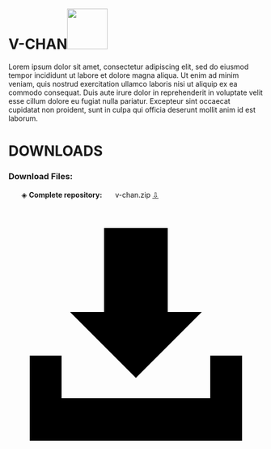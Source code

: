 
# V-CHAN<img src="https://github.com/sdmatayoshi/V-chan/assets/106670145/4ffc0592-1370-4077-bb2b-4bced78ea58f" style="width:5rem;">
<p>Lorem ipsum dolor sit amet, consectetur adipiscing elit, sed do eiusmod tempor incididunt ut labore et dolore magna aliqua. Ut enim ad minim veniam, quis nostrud exercitation ullamco laboris nisi ut aliquip ex ea commodo consequat. Duis aute irure dolor in reprehenderit in voluptate velit esse cillum dolore eu fugiat nulla pariatur. Excepteur sint occaecat cupidatat non proident, sunt in culpa qui officia deserunt mollit anim id est laborum.</p>

# DOWNLOADS
<h3>Download Files:</h3>
ㅤㅤ◈ <b>Complete repository:</b>ㅤㅤv-chan.zip <a href="https://github.com/sdmatayoshi/V-chan/archive/refs/heads/v-chan.zip"><!--<img src="https://github.com/sdmatayoshi/V-chan/assets/106670145/ce129379-faeb-48fa-98a5-0769f39e12db" style="width:1rem;margin-top:5px">--><u>⇩</u></a>

<svg xmlns="http://www.w3.org/2000/svg" xmlns:xlink="http://www.w3.org/1999/xlink" version="1.1" x="0px" y="0px" viewBox="0 0 24 30" enable-background="new 0 0 24 24" xml:space="preserve"><g><polygon fill="#000000" points="19,14 19,18 5,18 5,14 2,14 2,18 2,22 5,22 19,22 22,22 22,18 22,14  "/><polygon fill="#000000" points="15,9.9 15,2 9,2 9,9.9 5.8,9.9 12,16.1 18.2,9.9  "/></g></svg>
<!--Here's a sentence with a footnote. [^1]
[^1]: This is the footnote.-->
